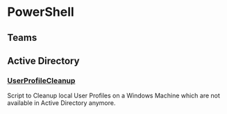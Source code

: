 # PowerShell
## Teams
## Active Directory
### [UserProfileCleanup](ActiveDirectory/UserProfileCleanup.ps1)
Script to Cleanup local User Profiles on a Windows Machine which are not available in Active Directory anymore.